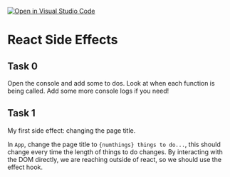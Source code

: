 [![Open in Visual Studio Code](https://classroom.github.com/assets/open-in-vscode-f059dc9a6f8d3a56e377f745f24479a46679e63a5d9fe6f495e02850cd0d8118.svg)](https://classroom.github.com/online_ide?assignment_repo_id=6666887&assignment_repo_type=AssignmentRepo)
# React Side Effects

## Task 0

Open the console and add some to dos. Look at when each function is being called. Add some more console logs if you need!

## Task 1

My first side effect: changing the page title.

In `App`, change the page title to `{numthings} things to do...`, this should change every time the length of things to do changes. By interacting with the DOM directly, we are reaching outside of react, so we should use the effect hook.
